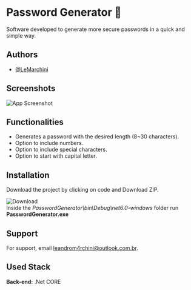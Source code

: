 
# Password Generator 🔑

Software developed to generate more secure passwords in a quick and simple way.


## Authors

- [@LeMarchini](https://github.com/LeMarchini)


## Screenshots

![App Screenshot](https://imgur.com/LHvGAmP.png)

## Functionalities

- Generates a password with the desired length (8~30 characters).
- Option to include numbers.
- Option to include special characters.
- Option to start with capital letter.


## Installation

Download the project by clicking on code and Download ZIP.

![Download](https://i.imgur.com/JgYaXfV.png)</br>
Inside the *PasswordGenerator\bin\Debug\net6.0-windows* folder run **PasswordGenerator.exe**
## Support

For support, email leandrom4rchini@outlook.com.br.
## Used Stack

**Back-end:** .Net CORE

